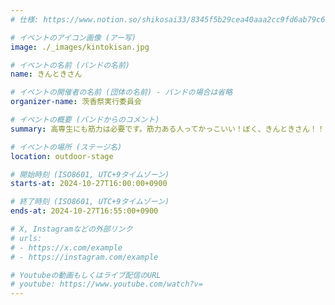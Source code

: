 ```yaml
---
# 仕様: https://www.notion.so/shikosai33/8345f5b29cea40aaa2cc9fd6ab79c6a6?pvs=4#9ae1134163bc41fca64fb5161acf4e19

# イベントのアイコン画像 (アー写)
image: ./_images/kintokisan.jpg

# イベントの名前 (バンドの名前)
name: きんときさん

# イベントの開催者の名前 (団体の名前) - バンドの場合は省略
organizer-name: 茨香祭実行委員会

# イベントの概要 (バンドからのコメント)
summary: 高専生にも筋力は必要です。筋力ある人ってかっこいい！ぼく、きんときさん！！

# イベントの場所 (ステージ名)
location: outdoor-stage

# 開始時刻 (ISO8601, UTC+9タイムゾーン)
starts-at: 2024-10-27T16:00:00+0900

# 終了時刻 (ISO8601, UTC+9タイムゾーン)
ends-at: 2024-10-27T16:55:00+0900

# X, Instagramなどの外部リンク
# urls:
# - https://x.com/example
# - https://instagram.com/example

# Youtubeの動画もしくはライブ配信のURL
# youtube: https://www.youtube.com/watch?v=
---
```

